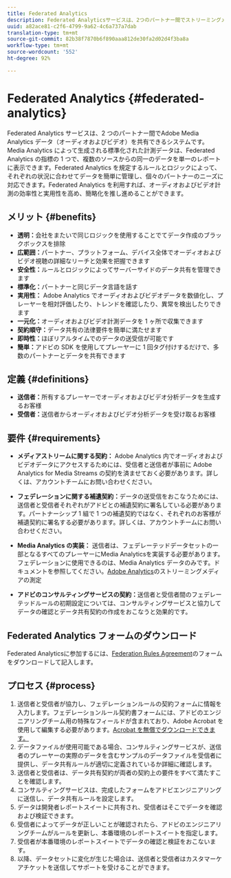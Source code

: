 ```yaml
---
title: Federated Analytics
description: Federated Analyticsサービスは、2つのパートナー間でストリーミングメディアデータを共有するためのAdobe Analytics共有システムを提供します。
uuid: a82ace81-c2f6-4799-9a62-4c6a737a7dab
translation-type: tm+mt
source-git-commit: 82b38f7870b6f890aaa812de30fa2d02d4f3ba8a
workflow-type: tm+mt
source-wordcount: '552'
ht-degree: 92%

---
```



# Federated Analytics {#federated-analytics}

Federated Analytics サービスは、2 つのパートナー間でAdobe Media Analytics データ（オーディオおよびビデオ）を共有できるシステムです。Media Analytics によって生成される標準化された計測データは、Federated Analytics の指標の 1 つで、複数のソースからの同一のデータを単一のレポートに表示できます。Federated Analytics を規定するルールとロジックによって、それぞれの状況に合わせてデータを簡単に管理し、個々のパートナーのニーズに対応できます。Federated Analytics を利用すれば、オーディオおよびビデオ計測の効率性と実用性を高め、簡略化を推し進めることができます。

## メリット {#benefits}

* **透明：**&#x200B;会社をまたいで同じロジックを使用することでてデータ作成のブラックボックスを排除
* **広範囲：**&#x200B;パートナー、プラットフォーム、デバイス全体でオーディオおよびビデオ視聴の詳細なリーチと効果を把握できます
* **安全性：**&#x200B;ルールとロジックによってサーバーサイドのデータ共有を管理できます
* **標準化：**&#x200B;パートナーと同じデータ言語を話す
* **実用性：** Adobe Analytics でオーディオおよびビデオデータを数値化し、プレーヤーを相対評価したり、トレンドを確認したり、異常を検出したりできます
* **一元化：**&#x200B;オーディオおよびビデオ計測データを 1 ヶ所で収集できます
* **契約順守：**&#x200B;データ共有の法律要件を簡単に満たせます
* **即時性：**&#x200B;ほぼリアルタイムでのデータの送受信が可能です
* **簡単：**&#x200B;アドビの SDK を使用してプレーヤーに 1 回タグ付けするだけで、多数のパートナーとデータを共有できます

## 定義 {#definitions}

* **送信者：**&#x200B;所有するプレーヤーでオーディオおよびビデオ分析データを生成するお客様
* **受信者：**&#x200B;送信者からオーディオおよびビデオ分析データを受け取るお客様

## 要件 {#requirements}

* **メディアストリームに関する契約：** Adobe Analytics 内でオーディオおよびビデオデータにアクセスするためには、受信者と送信者が事前に Adobe Analytics for Media Streams の契約を済ませておく必要があります。詳しくは、アカウントチームにお問い合わせください。
* **フェデレーションに関する補遺契約：**&#x200B;データの送受信をおこなうためには、送信者と受信者それぞれがアドビとの補遺契約に署名している必要があります。パートナーシップ 1 組で 1 つの補遺契約ではなく、それぞれのお客様が補遺契約に署名する必要があります。詳しくは、アカウントチームにお問い合わせください。

* **Media Analytics の実装：** 送信者は、フェデレーテッドデータセットの一部となるすべてのプレーヤーにMedia Analyticsを実装する必要があります。フェデレーションに使用できるのは、Media Analytics データのみです。ドキュメントを参照してください。[Adobe Analytics](/help/media-overview.md)のストリーミングメディアの測定

* **アドビのコンサルティングサービスの契約：**&#x200B;送信者と受信者間のフェデレーテッドルールの初期設定については、コンサルティングサービスと協力してデータの確認とデータ共有契約の作成をおこなうと効果的です。

## Federated Analytics フォームのダウンロード

Federated Analyticsに参加するには、[Federation Rules Agreement](federated-analytics-form.pdf)のフォームをダウンロードして記入します。


## プロセス {#process}

1. 送信者と受信者が協力し、フェデレーションルールの契約フォームに情報を入力します。フェデレーションルール契約書フォームには、アドビのエンジニアリングチーム用の特殊なフィールドが含まれており、Adobe Acrobat を使用して編集する必要があります。[Acrobat を無償でダウンロードできます。](https://get.adobe.com/jp/reader/)
1. データファイルが使用可能である場合、コンサルティングサービスが、送信者のプレーヤーの実際のデータを含むサンプルのデータファイルを受信者に提供し、データ共有ルールが適切に定義されているか詳細に確認します。
1. 送信者と受信者は、データ共有契約が両者の契約上の要件をすべて満たすことを確認します。
1. コンサルティングサービスは、完成したフォームをアドビエンジニアリングに送信し、データ共有ルールを設定します。
1. データは開発者レポートスイートに共有され、受信者はそこでデータを確認および検証できます。
1. 受信者によってデータが正しいことが確認されたら、アドビのエンジニアリングチームがルールを更新し、本番環境のレポートスイートを指定します。
1. 受信者が本番環境のレポートスイートでデータの確認と検証をおこないます。
1. 以降、データセットに変化が生じた場合は、送信者と受信者はカスタマーケアチケットを送信してサポートを受けることができます。
